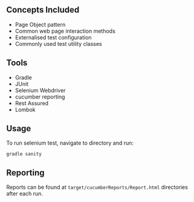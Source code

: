 ## Concepts Included

* Page Object pattern
* Common web page interaction methods
* Externalised test configuration
* Commonly used test utility classes

## Tools

* Gradle
* JUnit
* Selenium Webdriver
* cucumber reporting
* Rest Assured
* Lombok


## Usage

To run selenium test, navigate to directory and run:

`gradle sanity`

## Reporting

Reports can be found at `target/cucumberReports/Report.html` directories after each run.

